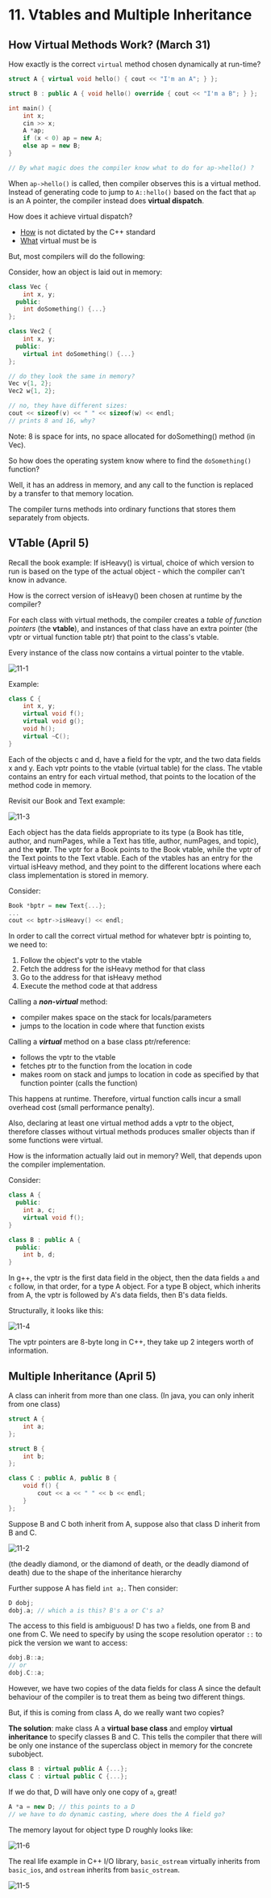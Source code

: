# 11. Vtables and Multiple Inheritance



## How Virtual Methods Work? (March 31)

How exactly is the correct `virtual` method chosen dynamically at run-time?

```cpp
struct A { virtual void hello() { cout << "I'm an A"; } };

struct B : public A { void hello() override { cout << "I'm a B"; } };

int main() {
    int x;
    cin >> x;
    A *ap;
    if (x < 0) ap = new A;
    else ap = new B;
}

// By what magic does the compiler know what to do for ap->hello() ?
```



When `ap->hello()` is called, then compiler observes this is a virtual method. Instead of generating code to jump to `A::hello()` based on the fact that `ap` is an A pointer, the compiler instead does **virtual dispatch**.

How does it achieve virtual dispatch? 

- <u>How</u> is not dictated  by the C++ standard
- <u>What</u> virtual must be is

But, most compilers will do the following:

Consider, how an object is laid out in memory:

```cpp
class Vec {
	int x, y;
  public:
    int doSomething() {...}
};

class Vec2 {
    int x, y;
  public:
    virtual int doSomething() {...}
};

// do they look the same in memory?
Vec v{1, 2};
Vec2 w{1, 2};

// no, they have different sizes:
cout << sizeof(v) << " " << sizeof(w) << endl;
// prints 8 and 16, why?
```

Note: 8 is space for ints, no space allocated for doSomething() method (in Vec).



So how does the operating system know where to find the `doSomething()` function? 

Well, it has an address in memory, and any call to the function is replaced by a transfer to that memory location.

The compiler turns methods into ordinary functions that stores them separately from objects.



## VTable (April 5)

Recall the book example: If isHeavy() is virtual, choice of which version to run is based on the type of the actual object - which the compiler can't know in advance.

How is the correct version of isHeavy() been chosen at runtime by the compiler?

For each class with virtual methods, the compiler creates a *table of function pointers* (the **vtable**), and instances of that class have an extra pointer (the vptr or virtual function table ptr) that point to the class's vtable.

Every instance of the class now contains a virtual pointer to the vtable.



![11-1](https://github.com/kila097/CS246_Notes/blob/main/images/11-1.png)

Example:

```cpp
class C {
    int x, y;
    virtual void f();
    virtual void g();
    void h();
    virtual ~C();
}
```

Each of the objects c and d, have a field for the vptr, and the two data fields x and y. Each vptr points to the vtable (virtual table) for the class. The vtable contains an entry for each virtual method, that points to the location of the method code in memory.

 

Revisit our Book and Text example:

![11-3](https://github.com/kila097/CS246_Notes/blob/main/images/11-3.png)

Each object has the data fields appropriate to its type (a Book has title, author, and numPages, while a Text has title, author, numPages, and topic), and the **vptr**. The vptr for a Book points to the Book vtable, while the vptr of the Text points to the Text vtable. Each of the vtables has an entry for the virtual isHeavy method, and they point to the different locations where each class implementation is stored in memory.

Consider:

```cpp
Book *bptr = new Text{...};
...
cout << bptr->isHeavy() << endl;
```

In order to call the correct virtual method for whatever bptr is pointing to, we need to:

1. Follow the object's vptr to the vtable
2. Fetch the address for the isHeavy method for that class
3. Go to the address for that isHeavy method
4. Execute the method code at that address





Calling a ***non-virtual*** method:

- compiler makes space on the stack for locals/parameters
- jumps to the location in code where that function exists

Calling a ***virtual*** method on a base class ptr/reference:

- follows the vptr to the vtable
- fetches ptr to the function from the location in code
- makes room on stack and jumps to location in code as specified by that function pointer (calls the function)

This happens at runtime. Therefore, virtual function calls incur a small overhead cost (small performance penalty).

Also, declaring at least one virtual method adds a vptr to the object, therefore classes without virtual methods produces smaller objects than if some functions were virtual.



How is the information actually laid out in memory? Well, that depends upon the compiler implementation.

Consider:

```cpp
class A {
  public:
    int a, c;
    virtual void f();
}

class B : public A {
  public:
    int b, d;
}
```

In g++, the vptr is the first data field in the object, then the data fields `a` and `c` follow, in that order, for a type A object. For a type B object, which inherits from A, the vptr is followed by A's data fields, then B's data fields.

Structurally, it looks like this:

![11-4](https://github.com/kila097/CS246_Notes/blob/main/images/11-4.png)

The vptr pointers are 8-byte long in C++, they take up 2 integers worth of information.





## Multiple Inheritance (April 5)

A class can inherit from more than one class. (In java, you can only inherit from one class)



```cpp
struct A {
    int a;
};

struct B {
    int b;
};

class C : public A, public B {
    void f() {
        cout << a << " " << b << endl;
    }
};
```







Suppose B and C both inherit from A, suppose also that class D inherit from B and C.

![11-2](https://github.com/kila097/CS246_Notes/blob/main/images/11-2.png)

(the deadly diamond, or the diamond of death, or the deadly diamond of death) due to the shape of the inheritance hierarchy

Further suppose A has field `int a;`. Then consider:

```cpp
D dobj;
dobj.a; // which a is this? B's a or C's a?
```

The access to this field is ambiguous! D has two `a` fields, one from B and one from C. We need to specify by using the scope resolution operator `::` to pick the version we want to access:

```cpp
dobj.B::a;
// or
dobj.C::a;
```

However, we have two copies of the data fields for class A since the default behaviour of the compiler is to treat them as being two different things.

But, if this is coming from class A, do we really want two copies?

**The solution**: make class A a **virtual base class** and employ **virtual inheritance** to specify classes B and C. This tells the compiler that there will be only one instance of the superclass object in memory for the concrete subobject.

```cpp
class B : virtual public A {...};
class C : virtual public C {...};
```

If we do that, D will have only one copy of `a`, great!

```cpp
A *a = new D; // this points to a D
// we have to do dynamic casting, where does the A field go?
```



The memory layout for object type D roughly looks like:

![11-6](https://github.com/kila097/CS246_Notes/blob/main/images/11-6.png)





The real life example in C++ I/O library, `basic_ostream` virtually inherits from `basic_ios`, and `ostream` inherits from `basic_ostream`.

![11-5](https://github.com/kila097/CS246_Notes/blob/main/images/11-5.png)
